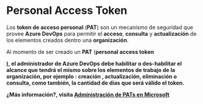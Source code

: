 <h1>Personal Access Token</h1>

Los <b>token de acceso personal</b> (<b>PAT</b>) son un mecanismo de seguridad que provee <b>Azure DevOps</b> para permitir el <b>acceso</b>, <b>consulta</b> y <b>actualización</b> de los elementos creados dentro una <b>organización</b>. 

Al momento de ser creado un <b>PAT</b> (<b>personal access token</p>), el administrador de <b>Azure DevOps</b> debe habilitar o des-habilitar el alcance que tendrá el mismo sobre los elementos de trabajo de la organización, por ejemplo : <b>creación</b> , <b>actualización</b>, <b>eliminación</b> o <b>consulta</b>, como también, la cantidad de días que será válido el token. 

¿Más información?, visita <a href="https://learn.microsoft.com/es-es/azure/devops/organizations/accounts/use-personal-access-tokens-to-authenticate?toc=%2Fazure%2Fdevops%2Forganizations%2Fsecurity%2Ftoc.json&view=azure-devops&tabs=Windows" target="_blank">Administración de PATs en Microsoft</a>